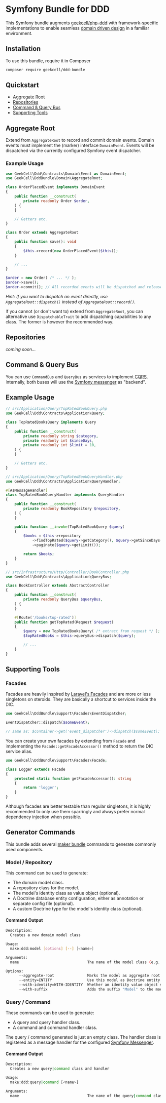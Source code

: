 # Symfony Bundle for DDD

This Symfony bundle augments [geekcell/php-ddd](https://github.com/geekcell/php-ddd) with framework-specific implementations to enable seamless [domain driven design](https://martinfowler.com/tags/domain%20driven%20design.html) in a familiar environment.

## Installation

To use this bundle, require it in Composer

```bash
composer require geekcell/ddd-bundle
```

## Quickstart

- [Aggregate Root](#aggregate-root)
- [Repositories](#repositories)
- [Command & Query Bus](#command--query-bus)
- [Supporting Tools](#supporting-tools)

## Aggregate Root

Extend from `AggregateRoot` to record and commit domain events. Domain events must implement the (marker) interface `DomainEvent`. Events will be dispatched via the currently configured Symfony event dispatcher.

### Example Usage

```php
use GeekCell\Ddd\Contracts\Domain\Event as DomainEvent;
use GeekCell\DddBundle\Domain\AggregateRoot;

class OrderPlacedEvent implements DomainEvent
{
    public function __construct(
        private readonly Order $order,
    ) {
    }

    // Getters etc.
}

class Order extends AggregateRoot
{
    public function save(): void
    {
        $this->record(new OrderPlacedEvent($this));
    }

    // ...
}

$order = new Order( /* ... */ );
$order->save();
$order->commit(); // All recorded events will be dispatched and released
```

_Hint: If you want to dispatch an event directly, use `AggregateRoot::dispatch()` instead of `AggregateRoot::record()`._

If you cannot (or don't want to) extend from `AggregateRoot`, you can alternative use `DispatchableTrait` to add dispatching capabilities to any class. The former is however the recommended way.

## Repositories

_coming soon..._

## Command & Query Bus

You can use `CommandBus` and `QueryBus` as services to implement [CQRS](https://martinfowler.com/bliki/CQRS.html). Internally, both buses will use the [Symfony messenger](https://symfony.com/doc/current/messenger.html) as "backend".

## Example Usage

```php
// src/Application/Query/TopRatedBookQuery.php
use GeekCell\Ddd\Contracts\Application\Query;

class TopRatedBooksQuery implements Query
{
    public function __construct(
        private readonly string $category,
        private readonly int $sinceDays,
        private readonly int $limit = 10,
    ) {
    }

    // Getters etc.
}

// src/Application/Query/TopRatedBookQueryHandler.php
use GeekCell\Ddd\Contracts\Application\QueryHandler;

#[AsMessageHandler]
class TopRatedBookQueryHandler implements QueryHandler
{
    public function __construct(
        private readonly BookRepository $repository,
    ) {
    }

    public function __invoke(TopRatedBookQuery $query)
    {
        $books = $this->repository
            ->findTopRated($query->getCategory(), $query->getSinceDays())
            ->paginate($query->getLimit());

        return $books;
    }
}

// src/Infrastructure/Http/Controller/BookController.php
use GeekCell\Ddd\Contracts\Application\QueryBus;

class BookController extends AbstractController
{
    public function __construct(
        private readonly QueryBus $queryBus,
    ) {
    }

    #[Route('/books/top-rated')]
    public function getTopRated(Request $request)
    {
        $query = new TopRatedBooksQuery( /* extract from request */ );
        $topRatedBooks = $this->queryBus->dispatch($query);

        // ...
    }
}
```

## Supporting Tools

### Facades

Facades are heavily inspired by [Laravel's Facades](https://laravel.com/docs/facades) and are more or less singletons on steroids. They are basically a shortcut to services inside the DIC.

```php
use GeekCell\DddBundle\Support\Facades\EventDispatcher;

EventDispatcher::dispatch($someEvent);

// same as: $container->get('event_dispatcher')->dispatch($someEvent);
```

You can create your own facades by extending from `Facade` and implementing the `Facade::getFacadeAccessor()` method to return the DIC service alias.

```php
use GeekCell\DddBundle\Support\Facades\Facade;

class Logger extends Facade
{
    protected static function getFacadeAccessor(): string
    {
        return 'logger';
    }
}
```

Although facades are better testable than regular singletons, it is highly recommended to only use them sparringly and always prefer normal dependency injection when possible.

## Generator Commands

This bundle adds several [maker bundle](https://symfony.com/bundles/SymfonyMakerBundle/current/index.html) commands to generate commonly used components.

### Model / Repository

This command can be used to generate:

- The domain model class.
- A repository class for the model.
- The model's identity class as value object (optional).
- A Doctrine database entity configuration, either as annotation or separate config file (optional).
- A custom Doctrine type for the model's identity class (optional).

#### Command Output

```bash
Description:
  Creates a new domain model class

Usage:
  make:ddd:model [options] [--] [<name>]

Arguments:
  name                               The name of the model class (e.g. Customer)

Options:
      --aggregate-root               Marks the model as aggregate root
      --entity=ENTITY                Use this model as Doctrine entity
      --with-identity=WITH-IDENTITY  Whether an identity value object should be created
      --with-suffix                  Adds the suffix "Model" to the model class name
```

### Query / Command

These commands can be used to generate:

- A query and query handler class.
- A command and command handler class.

The query / command generated is just an empty class. The handler class is registered as a message handler for the configured [Symfony Messenger](https://symfony.com/doc/current/messenger.html).

#### Command Output

```bash
Description:
  Creates a new query|command class and handler

Usage:
  make:ddd:query|command [<name>]

Arguments:
  name                               The name of the query|command class (e.g. Customer)
```
